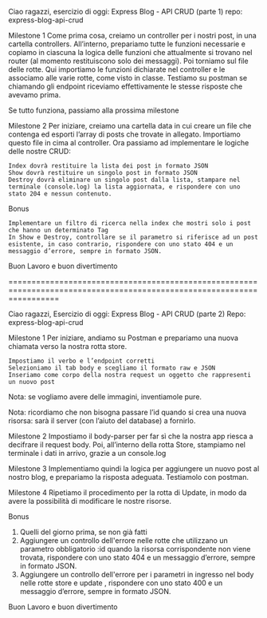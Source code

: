 Ciao ragazzi,
esercizio di oggi: Express Blog - API CRUD (parte 1)
repo: express-blog-api-crud

Milestone 1
Come prima cosa, creiamo un controller per i nostri post, in una cartella controllers.
All’interno, prepariamo tutte le funzioni necessarie e copiamo in ciascuna la logica delle funzioni che attualmente si trovano nel router (al momento restituiscono solo dei messaggi).
Poi torniamo sul file delle rotte. Qui importiamo le funzioni dichiarate nel controller e le associamo alle varie rotte, come visto in classe.
Testiamo su postman se chiamando gli endpoint riceviamo effettivamente le stesse risposte che avevamo prima.

Se tutto funziona, passiamo alla prossima milestone

Milestone 2
Per iniziare, creiamo una cartella data in cui creare un file che contenga ed esporti l’array di posts che trovate in allegato. Importiamo questo file in cima al controller.
Ora passiamo ad implementare le logiche delle nostre CRUD:

    Index dovrà restituire la lista dei post in formato JSON
    Show dovrà restituire un singolo post in formato JSON
    Destroy dovrà eliminare un singolo post dalla lista, stampare nel terminale (console.log) la lista aggiornata, e rispondere con uno stato 204 e nessun contenuto.

Bonus

    Implementare un filtro di ricerca nella index che mostri solo i post che hanno un determinato Tag
    In Show e Destroy, controllare se il parametro si riferisce ad un post esistente, in caso contrario, rispondere con uno stato 404 e un messaggio d’errore, sempre in formato JSON.

Buon Lavoro e buon divertimento

=======================================================================================================================

Ciao ragazzi,
Esercizio di oggi: Express Blog - API CRUD (parte 2)
Repo: express-blog-api-crud

Milestone 1
Per iniziare, andiamo su Postman e prepariamo una nuova chiamata verso la nostra rotta store.

    Impostiamo il verbo e l’endpoint corretti
    Selezioniamo il tab body e scegliamo il formato raw e JSON
    Inseriamo come corpo della nostra request un oggetto che rappresenti un nuovo post

Nota: se vogliamo avere delle immagini, inventiamole pure.

Nota: ricordiamo che non bisogna passare l’id quando si crea una nuova risorsa: sarà il server (con l’aiuto del database) a fornirlo.

Milestone 2
Impostiamo il body-parser per far sì che la nostra app riesca a decifrare il request body.
Poi, all’interno della rotta Store, stampiamo nel terminale i dati in arrivo, grazie a un console.log

Milestone 3
Implementiamo quindi la logica per aggiungere un nuovo post al nostro blog, e prepariamo la risposta adeguata.
Testiamolo con postman.

Milestone 4
Ripetiamo il procedimento per la rotta di Update, in modo da avere la possibilità di modificare le nostre risorse.

Bonus

1. Quelli del giorno prima, se non già fatti
2. Aggiungere un controllo dell'errore nelle rotte che utilizzano un parametro obbligatorio :id quando la risorsa corrispondente non viene trovata, rispondere con uno stato 404 e un messaggio d’errore, sempre in formato JSON.
3. Aggiungere un controllo dell'errore per i parametri in ingresso nel body nelle rotte store e update , rispondere con uno stato 400 e un messaggio d’errore, sempre in formato JSON.

Buon Lavoro e buon divertimento
